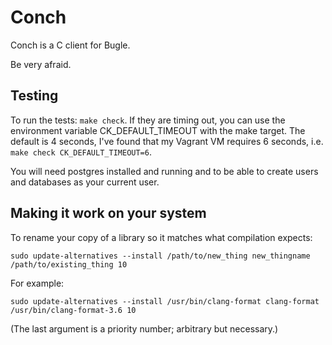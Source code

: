 # Conch

Conch is a C client for Bugle.

Be very afraid.

## Testing

To run the tests: `make check`. If they are timing out, you can use the
environment variable CK_DEFAULT_TIMEOUT with the make target. The default is 4
seconds, I've found that my Vagrant VM requires 6 seconds, i.e. `make check
CK_DEFAULT_TIMEOUT=6`.

You will need postgres installed and running and to be able to create users and
databases as your current user.

## Making it work on your system

To rename your copy of a library so it matches what compilation expects:

    sudo update-alternatives --install /path/to/new_thing new_thingname /path/to/existing_thing 10

For example:

    sudo update-alternatives --install /usr/bin/clang-format clang-format /usr/bin/clang-format-3.6 10

(The last argument is a priority number; arbitrary but necessary.)
